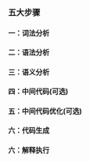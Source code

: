 ### 五大步骤


#### 一：词法分析
#### 二：语法分析
#### 三：语义分析
#### 四：中间代码(可选)
#### 五：中间代码优化(可选)
#### 六：代码生成
#### 六：解释执行